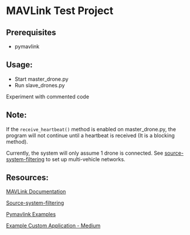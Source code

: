 # MAVLink Test Project

## Prerequisites
- pymavlink

## Usage:
- Start master_drone.py
- Run slave_drones.py

Experiment with commented code

## Note:
If the `receive_heartbeat()` method is enabled on master_drone.py, the program will not continue until a heartbeat is received (It is a blocking method).

Currently, the system will only assume 1 drone is connected. See [source-system-filtering](https://github.com/peterbarker/dronekit-python/tree/source-system-filtering/examples/multivehicle) to set up multi-vehicle networks.

## Resources:

[MAVLink Documentation](https://mavlink.io/en/mavgen_python/)

[Source-system-filtering](https://github.com/peterbarker/dronekit-python/tree/source-system-filtering/examples/multivehicle)

[Pymavlink Examples](https://mavlink.io/en/mavgen_python/examples.html)

[Example Custom Application - Medium](https://medium.com/@tonyjacob_/using-mavlink-for-custom-applications-466e1d632f84)
